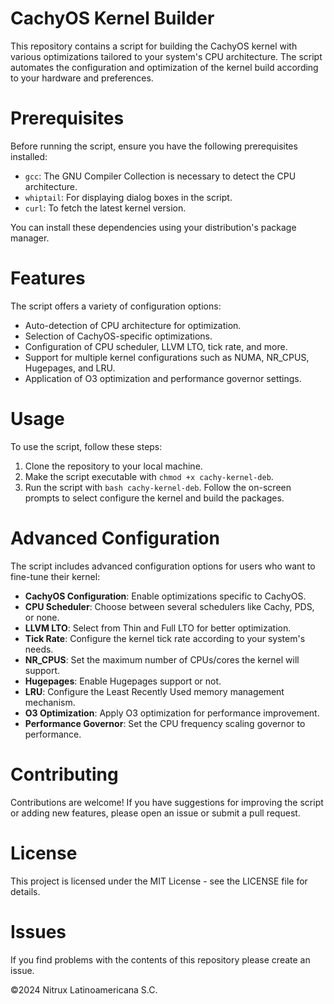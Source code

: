 # CachyOS Kernel Builder

This repository contains a script for building the CachyOS kernel with various optimizations tailored to your system's CPU architecture. The script automates the configuration and optimization of the kernel build according to your hardware and preferences.

# Prerequisites

Before running the script, ensure you have the following prerequisites installed:

- `gcc`: The GNU Compiler Collection is necessary to detect the CPU architecture.
- `whiptail`: For displaying dialog boxes in the script.
- `curl`: To fetch the latest kernel version.

You can install these dependencies using your distribution's package manager.

# Features

The script offers a variety of configuration options:

- Auto-detection of CPU architecture for optimization.
- Selection of CachyOS-specific optimizations.
- Configuration of CPU scheduler, LLVM LTO, tick rate, and more.
- Support for multiple kernel configurations such as NUMA, NR_CPUS, Hugepages, and LRU.
- Application of O3 optimization and performance governor settings.

# Usage

To use the script, follow these steps:

1. Clone the repository to your local machine.
2. Make the script executable with `chmod +x cachy-kernel-deb`.
3. Run the script with `bash cachy-kernel-deb`. Follow the on-screen prompts to select configure the kernel and build the packages.

# Advanced Configuration

The script includes advanced configuration options for users who want to fine-tune their kernel:

- **CachyOS Configuration**: Enable optimizations specific to CachyOS.
- **CPU Scheduler**: Choose between several schedulers like Cachy, PDS, or none.
- **LLVM LTO**: Select from Thin and Full LTO for better optimization.
- **Tick Rate**: Configure the kernel tick rate according to your system's needs.
- **NR_CPUS**: Set the maximum number of CPUs/cores the kernel will support.
- **Hugepages**: Enable Hugepages support or not.
- **LRU**: Configure the Least Recently Used memory management mechanism.
- **O3 Optimization**: Apply O3 optimization for performance improvement.
- **Performance Governor**: Set the CPU frequency scaling governor to performance.

# Contributing

Contributions are welcome! If you have suggestions for improving the script or adding new features, please open an issue or submit a pull request.

# License

This project is licensed under the MIT License - see the LICENSE file for details.


# Issues
If you find problems with the contents of this repository please create an issue.

©2024 Nitrux Latinoamericana S.C.
